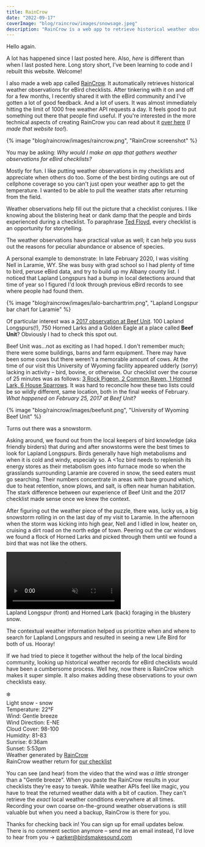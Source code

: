 ```yaml
---
title: RainCrow
date: "2022-09-17"
coverImage: "blog/raincrow/images/snowsage.jpeg"
description: "RainCrow is a web app to retrieve historical weather observations"
---
```

Hello again.

A lot has happened since I last posted here. Also, *here* is different than when I last posted here. Long story short, I've been learning to code and I rebuilt this website. Welcome!

I also made a web app called [RainCrow](https://raincrow.netlify.app/). It automatically retrieves historical weather observations for eBird checklists. After tinkering with it on and off for a few months, I recently shared it with the eBird community and I've gotten a lot of good feedback. And a lot of users. It was almost immediately hitting the limit of 1000 free weather API requests a day.  It feels good to put something out there that people find useful. If you're interested in the more technical aspects of creating RainCrow you can read about it [over here](https://parkerdavis.dev/projects/ebird-weather/) (*I made that website too!*).

{% image "blog/raincrow/images/raincrow.png", "RainCrow screenshot" %}

You may be asking: *Why would I make an app that gathers weather observations for eBird checklists?*

Mostly for fun. I like putting weather observations in my checklists and appreciate when others do too. Some of the best birding outings are out of cellphone coverage so you can't just open your weather app to get the temperature. I wanted to be able to pull the weather stats after returning from the field.

Weather observations help fill out the picture that a checklist conjures. I like knowing about the blistering heat or dank damp that the people and birds experienced during a checklist. To paraphrase [Ted Floyd](https://www.aba.org/how-to-know-the-birds-by-ted-floyd/), every checklist is an opportunity for storytelling.

The weather observations have practical value as well; it can help you suss out the reasons for peculiar abundance or absence of species.

A personal example to demonstrate: In late February 2020, I was visiting Nell in Laramie, WY. She was busy with grad school so I had plenty of time to bird, peruse eBird data, and try to build up my Albany county list. I noticed that Lapland Longspurs had a bump in local detections around that time of year so I figured I'd look through previous eBird records to see where people had found them.

{% image "blog/raincrow/images/lalo-barcharttrim.png", "Lapland Longspur bar chart for Laramie" %}

Of particular interest was a [2017 observation at Beef Unit](https://ebird.org/checklist/S34793813). 100 Lapland Longspurs(!), 750 Horned Larks and a Golden Eagle at a place called **Beef Unit**? Obviously I had to check this spot out.

Beef Unit was...not as exciting as I had hoped. I don't remember much; there were some buildings, barns and farm equipment. There may have been some cows but there weren't a memorable amount of cows. At the time of our visit this University of Wyoming facility appeared udderly (*sorry*) lacking in activity – bird, bovine, or otherwise. Our checklist over the course of 25 minutes was as follows:
[3 Rock Pigeon, 2 Common Raven, 1 Horned Lark, 6 House Sparrows](https://ebird.org/checklist/S64833277). It was hard to reconcile how these two lists could be so wildly different, same location, both in the final weeks of February. *What happened on February 25, 2017 at Beef Unit?*

<div class="med-width">
{% image "blog/raincrow/images/beefunit.png", "University of Wyoming Beef Unit" %}
</div>

Turns out there was a snowstorm.

Asking around, we found out from the local keepers of bird knowledge (aka friendly birders) that during and after snowstorms were the best times to look for Lapland Longspurs. Birds generally have high metabolisms and when it is cold and windy, especialy so. A <1oz bird needs to replenish its energy stores as their metabolism goes into furnace mode so when the grasslands surrounding Laramie are covered in snow, the seed eaters must go searching. Their numbers concentrate in areas with bare ground which, due to heat retention, snow plows, and salt, is often near human habitation. The stark difference between our experience of Beef Unit and the 2017 checklist made sense once we knew the context.

After figuring out the weather piece of the puzzle, there was, lucky us, a big snowstorm rolling in on the last day of my visit to Laramie. In the afternoon when the storm was kicking into high gear, Nell and I idled in low, heater on, cruising a dirt road on the north edge of town. Peering out the car windows we found a flock of Horned Larks and picked through them until we found a bird that was not like the others.

<div class="video-container med-width fade-in">
    <video controls autoplay muted loop loading="lazy">
        <source src="../../videos/lalo-snow.mov"
                    type="video/mp4">
    </video>
    <figcaption>Lapland Longspur (front) and Horned Lark (back) foraging in the blustery snow.</figcaption>
</div>

The contextual weather information helped us prioritize when and where to search for Lapland Longspurs and resulted in seeing a new Life Bird for both of us. Hooray!

If we had tried to piece it together without the help of the local birding community, looking up historical weather records for eBird checklists would have been a cumbersome process. Well hey, now there is RainCrow which makes it super simple. It also makes adding these observations to your own checklists easy.

<div class="quote-largetext">
❄️<br>
Light snow - snow<br>
Temperature: 22°F<br>
Wind: Gentle breeze<br>
Wind Direction: E-NE<br>
Cloud Cover: 98-100<br>
Humidity: 81-83<br>
Sunrise: 6:36am<br>
Sunset: 5:53pm<br>
Weather generated by <a href="https://raincrow.netlify.app/" target="_blank">RainCrow</a>
</div>
<figcaption style="margin-top: 0;">RainCrow weather return for <a href="https://ebird.org/checklist/S65342160">our checklist</a></figcaption>


You can see (and hear) from the video that the wind was *a little* stronger than a "Gentle breeze". When you paste the RainCrow results in your checklists they're easy to tweak. While weather APIs feel like magic, you have to treat the returned weather data with a bit of caution. They can't retrieve the *exact* local weather conditions everywhere at all times. Recording your own coarse on-the-ground weather observations is still valuable but when you need a backup, RainCrow is there for you.

Thanks for checking back in! You can sign up for email updates below. There is no comment section anymore – send me an email instead, I'd love to hear from you →
[parker@birdsmakesound.com](mailto:parker@birdsmakesound.com)
